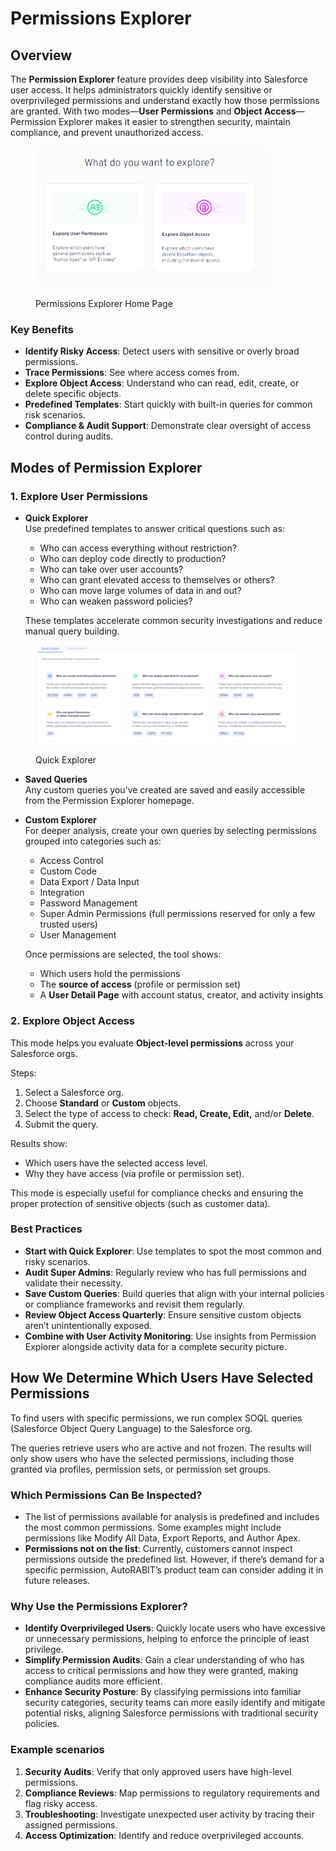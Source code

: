 # Permissions Explorer

## Overview

The **Permission Explorer** feature provides deep visibility into Salesforce user access. It helps administrators quickly identify sensitive or overprivileged permissions and understand exactly how those permissions are granted. With two modes—**User Permissions** and **Object Access**—Permission Explorer makes it easier to strengthen security, maintain compliance, and prevent unauthorized access.

<figure><img src="../../.gitbook/assets/image (1).png" alt="" width="375"><figcaption><p>Permissions Explorer Home Page</p></figcaption></figure>

### Key Benefits

* **Identify Risky Access**: Detect users with sensitive or overly broad permissions.
* **Trace Permissions**: See where access comes from.
* **Explore Object Access**: Understand who can read, edit, create, or delete specific objects.
* **Predefined Templates**: Start quickly with built-in queries for common risk scenarios.
* **Compliance & Audit Support**: Demonstrate clear oversight of access control during audits.

## Modes of Permission Explorer

### 1. Explore User Permissions



*   **Quick Explorer**\
    Use predefined templates to answer critical questions such as:&#x20;

    * Who can access everything without restriction?
    * Who can deploy code directly to production?
    * Who can take over user accounts?
    * Who can grant elevated access to themselves or others?
    * Who can move large volumes of data in and out?
    * Who can weaken password policies?

    These templates accelerate common security investigations and reduce manual query building.

<figure><img src="../../.gitbook/assets/image.png" alt=""><figcaption><p>Quick Explorer</p></figcaption></figure>

* **Saved Queries**\
  Any custom queries you’ve created are saved and easily accessible from the Permission Explorer homepage.
*   **Custom Explorer**\
    For deeper analysis, create your own queries by selecting permissions grouped into categories such as:

    * Access Control
    * Custom Code
    * Data Export / Data Input
    * Integration
    * Password Management
    * Super Admin Permissions (full permissions reserved for only a few trusted users)
    * User Management

    Once permissions are selected, the tool shows:

    * Which users hold the permissions
    * The **source of access** (profile or permission set)
    * A **User Detail Page** with account status, creator, and activity insights

### 2. Explore Object Access

This mode helps you evaluate **Object-level permissions** across your Salesforce orgs.

Steps:

1. Select a Salesforce org.
2. Choose **Standard** or **Custom** objects.
3. Select the type of access to check: **Read, Create, Edit,** and/or **Delete**.
4. Submit the query.

Results show:

* Which users have the selected access level.
* Why they have access (via profile or permission set).

This mode is especially useful for compliance checks and ensuring the proper protection of sensitive objects (such as customer data).

### Best Practices

* **Start with Quick Explorer**: Use templates to spot the most common and risky scenarios.
* **Audit Super Admins**: Regularly review who has full permissions and validate their necessity.
* **Save Custom Queries**: Build queries that align with your internal policies or compliance frameworks and revisit them regularly.
* **Review Object Access Quarterly**: Ensure sensitive custom objects aren’t unintentionally exposed.
* **Combine with User Activity Monitoring**: Use insights from Permission Explorer alongside activity data for a complete security picture.

## How We Determine Which Users Have Selected Permissions

To find users with specific permissions, we run complex SOQL queries (Salesforce Object Query Language) to the Salesforce org.

The queries retrieve users who are active and not frozen. The results will only show users who have the selected permissions, including those granted via profiles, permission sets, or permission set groups.

### Which Permissions Can Be Inspected?

* The list of permissions available for analysis is predefined and includes the most common permissions. Some examples might include permissions like Modify All Data, Export Reports, and Author Apex.
* **Permissions not on the list**: Currently, customers cannot inspect permissions outside the predefined list. However, if there’s demand for a specific permission, AutoRABIT’s product team can consider adding it in future releases.

### Why Use the Permissions Explorer?

* **Identify Overprivileged Users**: Quickly locate users who have excessive or unnecessary permissions, helping to enforce the principle of least privilege.
* **Simplify Permission Audits**: Gain a clear understanding of who has access to critical permissions and how they were granted, making compliance audits more efficient.
* **Enhance Security Posture**: By classifying permissions into familiar security categories, security teams can more easily identify and mitigate potential risks, aligning Salesforce permissions with traditional security policies.

### Example scenarios

1. **Security Audits**: Verify that only approved users have high-level permissions.
2. **Compliance Reviews**: Map permissions to regulatory requirements and flag risky access.
3. **Troubleshooting**: Investigate unexpected user activity by tracing their assigned permissions.
4. **Access Optimization**: Identify and reduce overprivileged accounts.



&#x20;
